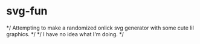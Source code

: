 # svg-fun

*/ Attempting to make a randomized onlick svg generator with some cute lil graphics. */
*/ I have no idea what I'm doing. */
